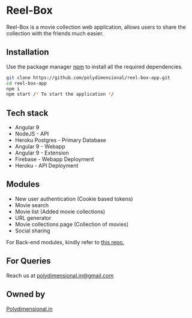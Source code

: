 # Reel-Box

Reel-Box is a movie collection web application, allows users to share the collection with the friends much easier.

## Installation

Use the package manager [npm](https://npmjs.com/) to install all the required dependencies.

```bash
git clone https://github.com/polydimensional/reel-box-app.git
cd reel-box-app
npm i
npm start /* To start the application */
```

## Tech stack
- Angular 9
- NodeJS - API
- Heroku Postgres - Primary Database
- Angular 9 - Webapp
- Angular 9 - Extension
- Firebase - Webapp Deployment
- Heroku - API Deployment


## Modules
- New user authentication (Cookie based tokens)
- Movie search
- Movie list (Added movie collections)
- URL generator
- Movie collections page (Collection of movies)
- Social sharing

For Back-end modules, kindly refer to [this repo.](https://github.com/polydimensional/reel-box-api)


## For Queries
Reach us at [polydimensional.in@gmail.com](mailto:polydimensional.in@gmail.com)

## Owned by
[Polydimensional.in](https://polydimensional.in)
